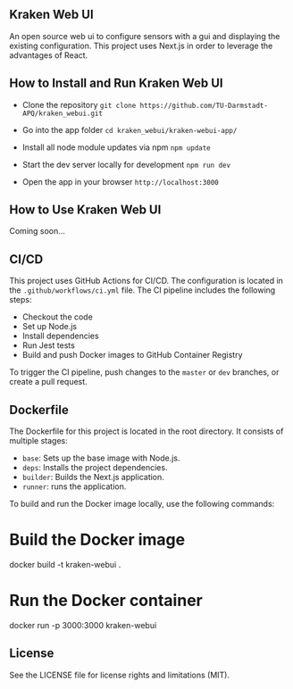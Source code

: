 ## Kraken Web UI

An open source web ui to configure sensors with a gui and displaying the existing configuration. This project uses Next.js in order to leverage the advantages of React.

## How to Install and Run Kraken Web UI

- Clone the repository
``git clone https://github.com/TU-Darmstadt-APQ/kraken_webui.git``

- Go into the app folder
``cd kraken_webui/kraken-webui-app/``

- Install all node module updates via npm
``npm update``

- Start the dev server locally for development
``npm run dev``

- Open the app in your browser
``http://localhost:3000``

## How to Use Kraken Web UI

Coming soon...

## CI/CD

This project uses GitHub Actions for CI/CD. The configuration is located in the `.github/workflows/ci.yml` file. The CI pipeline includes the following steps:
- Checkout the code
- Set up Node.js
- Install dependencies
- Run Jest tests
- Build and push Docker images to GitHub Container Registry

To trigger the CI pipeline, push changes to the `master` or `dev` branches, or create a pull request.

## Dockerfile

The Dockerfile for this project is located in the root directory. It consists of multiple stages:
- `base`: Sets up the base image with Node.js.
- `deps`: Installs the project dependencies.
- `builder`: Builds the Next.js application.
- `runner`: runs the application.

To build and run the Docker image locally, use the following commands:

# Build the Docker image
docker build -t kraken-webui .

# Run the Docker container
docker run -p 3000:3000 kraken-webui

## License

See the LICENSE file for license rights and limitations (MIT).